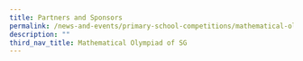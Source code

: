 ```yaml
---
title: Partners and Sponsors
permalink: /news-and-events/primary-school-competitions/mathematical-olympiad-of-sg/partners-and-sponsors/
description: ""
third_nav_title: Mathematical Olympiad of SG
---
```

